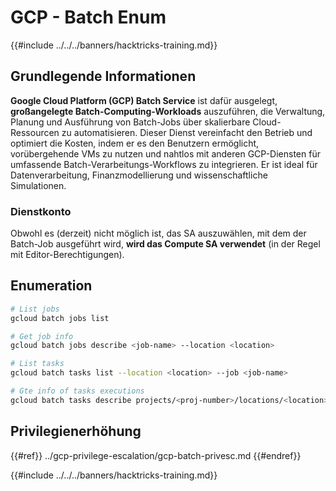 # GCP - Batch Enum

{{#include ../../../banners/hacktricks-training.md}}

## Grundlegende Informationen

**Google Cloud Platform (GCP) Batch Service** ist dafür ausgelegt, **großangelegte Batch-Computing-Workloads** auszuführen, die Verwaltung, Planung und Ausführung von Batch-Jobs über skalierbare Cloud-Ressourcen zu automatisieren. Dieser Dienst vereinfacht den Betrieb und optimiert die Kosten, indem er es den Benutzern ermöglicht, vorübergehende VMs zu nutzen und nahtlos mit anderen GCP-Diensten für umfassende Batch-Verarbeitungs-Workflows zu integrieren. Er ist ideal für Datenverarbeitung, Finanzmodellierung und wissenschaftliche Simulationen.

### Dienstkonto

Obwohl es (derzeit) nicht möglich ist, das SA auszuwählen, mit dem der Batch-Job ausgeführt wird, **wird das Compute SA verwendet** (in der Regel mit Editor-Berechtigungen). 

## Enumeration
```bash
# List jobs
gcloud batch jobs list

# Get job info
gcloud batch jobs describe <job-name> --location <location>

# List tasks
gcloud batch tasks list --location <location> --job <job-name>

# Gte info of tasks executions
gcloud batch tasks describe projects/<proj-number>/locations/<location>/jobs/<job-name>/taskGroups/<group>/tasks/<num>
```
## Privilegienerhöhung

{{#ref}}
../gcp-privilege-escalation/gcp-batch-privesc.md
{{#endref}}

{{#include ../../../banners/hacktricks-training.md}}
